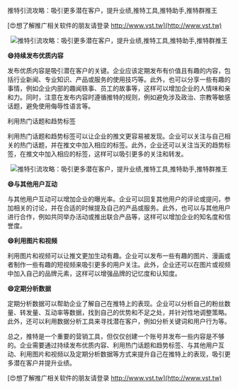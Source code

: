 推特引流攻略：吸引更多潜在客户，提升业绩,推特工具,推特助手,推特群推王

[😍想了解推广相关软件的朋友请登录 http://www.vst.tw](http://www.vst.tw)

 <center><img src="https://vst.tw/MP4/tuiguang/png/2.png" alt="推特引流攻略：吸引更多潜在客户，提升业绩,推特工具,推特助手,推特群推王"></center>

**😄持续发布优质内容**

发布优质内容是吸引潜在客户的关键。企业应该定期发布有价值且有趣的内容，包括行业新闻、专业知识、产品或服务的使用技巧等。此外，也可以分享一些有趣的事情，例如企业内部的趣闻轶事、员工的故事等，这样可以增加企业的人情味和亲和力。同时，注意在发布内容时遵循推特的规则，例如避免涉及政治、宗教等敏感话题，避免使用侮辱性语言等。

利用热门话题和趋势标签

利用热门话题和趋势标签可以让企业的推文更容易被发现。企业可以关注与自己相关的热门话题，并在推文中加入相应的标签。此外，企业还可以关注当天的趋势标签，在推文中加入相应的标签，这样可以吸引更多的关注和转发。

 <center><img src="https://vst.tw/MP4/tuiguang/png/3.png" alt="推特引流攻略：吸引更多潜在客户，提升业绩,推特工具,推特助手,推特群推王"></center>

**😄与其他用户互动**

与其他用户互动可以增加企业的曝光率。企业可以回复其他用户的评论或提问，参加相关的讨论，并在合适的时候提及自己的产品或服务。此外，也可以与其他用户进行合作，例如共同举办活动或推出联合产品等，这样可以增加企业的知名度和信誉度。

**😄利用图片和视频**

利用图片和视频可以让推文更加生动有趣。企业可以发布一些有趣的图片、漫画或者制作一些有趣的短视频来吸引更多的用户关注。此外，企业还可以在图片或视频中加入自己的品牌元素，这样可以增强品牌的记忆度和认知度。

**😄定期分析数据**

定期分析数据可以帮助企业了解自己在推特上的表现。企业可以分析自己的粉丝数量、转发量、互动率等数据，找到自己的优势和不足之处，并针对性地调整策略。此外，还可以利用数据分析工具来寻找潜在客户，例如分析关键词和用户行为等。

总之，推特是一个重要的营销工具，但仅仅创建一个账号并发布一些内容是不够的。企业需要通过持续发布优质内容、利用热门话题和趋势标签、与其他用户互动、利用图片和视频以及定期分析数据等方式来提升自己在推特上的表现，吸引更多潜在客户并提升业绩。

[😍想了解推广相关软件的朋友请登录 http://www.vst.tw](http://www.vst.tw)



